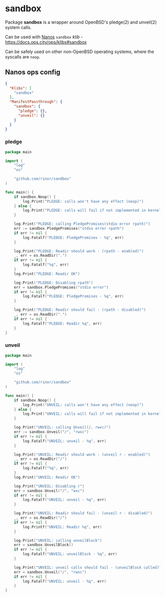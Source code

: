 # sandbox

Package **sandbox** is a wrapper around OpenBSD's pledge(2) and unveil(2) system calls.

Can be used with [Nanos](https://github.com/nanovms/nanos) `sandbox` _klib_ - https://docs.ops.city/ops/klibs#sandbox

Can be safely used on other non-OpenBSD operating systems, where the syscalls are `noop`.

## Nanos ops config

```json
{
  "Klibs": [
    "sandbox"
  ],
  "ManifestPassthrough": {
    "sandbox": {
      "pledge": {},
      "unveil": {}
    }
  }
}
```

### pledge

```go
package main

import (
	"log"
	"os"

	"github.com/rinor/sandbox"
)

func main() {
	if sandbox.Noop() {
		log.Print("PLEDGE: calls won't have any effect (noop)")
	} else {
		log.Print("PLEDGE: calls will fail if not implemented in kernel")
	}

	log.Print("PLEDGE: calling PledgePromises(stdio error rpath)")
	err := sandbox.PledgePromises("stdio error rpath")
	if err != nil {
		log.Fatalf("PLEDGE: PledgePromises - %q", err)
	}

	log.Print("PLEDGE: Readir should work - (rpath - enabled)")
	_, err = os.ReadDir(".")
	if err != nil {
		log.Fatalf("%q", err)
	}
	log.Print("PLEDGE: Readir OK")

	log.Print("PLEDGE: Disabling rpath")
	err = sandbox.PledgePromises("stdio error")
	if err != nil {
		log.Fatalf("PLEDGE: PledgePromises - %q", err)
	}

	log.Print("PLEDGE: Readir should fail - (rpath - disabled)")
	_, err = os.ReadDir(".")
	if err != nil {
		log.Fatalf("PLEDGE: Readir %q", err)
	}
}
```

### unveil

```go
package main

import (
	"log"
	"os"

	"github.com/rinor/sandbox"
)

func main() {
	if sandbox.Noop() {
		log.Print("UNVEIL: calls won't have any effect (noop)")
	} else {
		log.Print("UNVEIL: calls will fail if not implemented in kernel")
	}

	log.Print("UNVEIL: calling Unveil(/, rwxc)")
	err := sandbox.Unveil("/", "rwxc")
	if err != nil {
		log.Fatalf("UNVEIL: unveil - %q", err)
	}

	log.Print("UNVEIL: Readir should work - (unveil r - enabled)")
	_, err = os.ReadDir("/")
	if err != nil {
		log.Fatalf("%q", err)
	}
	log.Print("UNVEIL: Readir OK")

	log.Print("UNVEIL: Disabling r")
	err = sandbox.Unveil("/", "wxc")
	if err != nil {
		log.Fatalf("UNVEIL: unveil - %q", err)
	}

	log.Print("UNVEIL: Readir should fail - (unveil r - disabled)")
	_, err = os.ReadDir("/")
	if err != nil {
		log.Printf("UNVEIL: Readir %q", err)
	}

	log.Print("UNVEIL: calling unveilBlock")
	err = sandbox.UnveilBlock()
	if err != nil {
		log.Fatalf("UNVEIL: unveilBlock - %q", err)
	}

	log.Print("UNVEIL: unveil calls should fail - (unveilBlock called)")
	err = sandbox.Unveil("/", "rwxc")
	if err != nil {
		log.Fatalf("UNVEIL: unveil - %q", err)
	}
}
```
